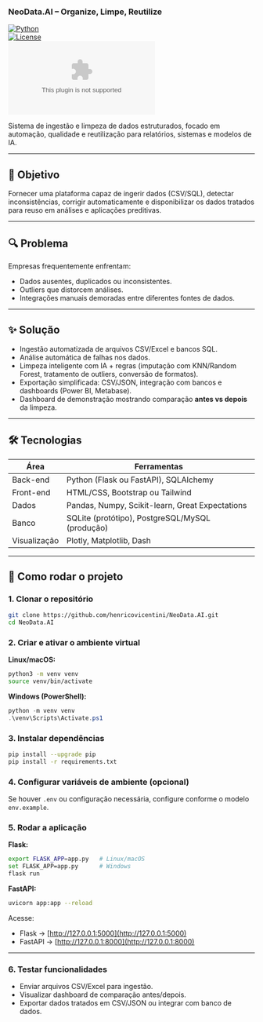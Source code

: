 ### NeoData.AI – Organize, Limpe, Reutilize  

[![Python](https://img.shields.io/badge/Python-3.11-blue?logo=python&logoColor=white)](https://www.python.org/)  
[![License](https://img.shields.io/badge/License-MIT-green)](LICENSE)  
[![GitHub stars](https://img.shields.io/github/stars/henricovicentini/NeoData.AI?style=social)](https://github.com/henricovicentini/NeoData.AI/stargazers)  

Sistema de ingestão e limpeza de dados estruturados, focado em automação, qualidade e reutilização para relatórios, sistemas e modelos de IA.

---

## 🎯 Objetivo

Fornecer uma plataforma capaz de ingerir dados (CSV/SQL), detectar inconsistências, corrigir automaticamente e disponibilizar os dados tratados para reuso em análises e aplicações preditivas.

---

## 🔍 Problema

Empresas frequentemente enfrentam:  

- Dados ausentes, duplicados ou inconsistentes.  
- Outliers que distorcem análises.  
- Integrações manuais demoradas entre diferentes fontes de dados.

---

## ✨ Solução

- Ingestão automatizada de arquivos CSV/Excel e bancos SQL.  
- Análise automática de falhas nos dados.  
- Limpeza inteligente com IA + regras (imputação com KNN/Random Forest, tratamento de outliers, conversão de formatos).  
- Exportação simplificada: CSV/JSON, integração com bancos e dashboards (Power BI, Metabase).  
- Dashboard de demonstração mostrando comparação **antes vs depois** da limpeza.

---

## 🛠️ Tecnologias

| Área         | Ferramentas                                   |
|-------------|-----------------------------------------------|
| Back-end    | Python (Flask ou FastAPI), SQLAlchemy        |
| Front-end   | HTML/CSS, Bootstrap ou Tailwind              |
| Dados       | Pandas, Numpy, Scikit-learn, Great Expectations |
| Banco       | SQLite (protótipo), PostgreSQL/MySQL (produção) |
| Visualização| Plotly, Matplotlib, Dash                      |

---

## 🚀 Como rodar o projeto

### 1. Clonar o repositório

```bash
git clone https://github.com/henricovicentini/NeoData.AI.git
cd NeoData.AI
```

### 2. Criar e ativar o ambiente virtual

**Linux/macOS:**

```bash
python3 -m venv venv
source venv/bin/activate
```

**Windows (PowerShell):**

```powershell
python -m venv venv
.\venv\Scripts\Activate.ps1
```

### 3. Instalar dependências

```bash
pip install --upgrade pip
pip install -r requirements.txt
```

### 4. Configurar variáveis de ambiente (opcional)

Se houver `.env` ou configuração necessária, configure conforme o modelo `env.example`.

### 5. Rodar a aplicação

**Flask:**

```bash
export FLASK_APP=app.py   # Linux/macOS
set FLASK_APP=app.py      # Windows
flask run
```

**FastAPI:**

```bash
uvicorn app:app --reload
```

Acesse:  
- Flask → [http://127.0.0.1:5000](http://127.0.0.1:5000)  
- FastAPI → [http://127.0.0.1:8000](http://127.0.0.1:8000)

---

### 6. Testar funcionalidades

- Enviar arquivos CSV/Excel para ingestão.  
- Visualizar dashboard de comparação antes/depois.  
- Exportar dados tratados em CSV/JSON ou integrar com banco de dados.
